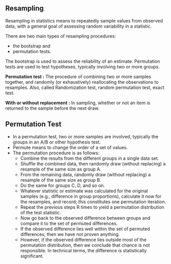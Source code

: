## Resampling

Resampling in statistics means to repeatedly sample values from observed data, with a general goal of assessing random 
variability in a statistic.

There are two main types of resampling procedures: 
- the bootstrap and 
- permutation tests. 

The bootstrap is used to assess the reliability of an estimate. Permutation tests are used to test hypotheses, typically involving two or more groups.

**Permutation test :** The procedure of combining two or more samples together, and randomly (or exhaustively) reallocating the observations to resamples. Also, called Randomization test, random permutation test, exact test.

**With or without replacement :** In sampling, whether or not an item is returned to the sample before the next draw.

## Permutation Test
- In a permutation test, two or more samples are involved, typically the groups in an A/B or other hypothesis test. 
- Permute means to change the order of a set of values. 
- The permutation procedure is as follows:
  - Combine the results from the different groups in a single data set.
  - Shuffle the combined data, then randomly draw (without replacing) a resample of the same size as group A.
  - From the remaining data, randomly draw (without replacing) a resample of the same size as group B.
  - Do the same for groups C, D, and so on.
  - Whatever statistic or estimate was calculated for the original samples (e.g., difference in group proportions), calculate it now for the resamples, and record; this constitutes one permutation iteration.
  - Repeat the previous steps R times to yield a permutation distribution of the test statistic.
  - Now go back to the observed difference between groups and compare it to the set of permuted differences. 
  - If the observed difference lies well within the set of permuted differences, then we have not proven anything.
  - However, if the observed difference lies outside most of the permutation distribution, then we conclude that chance is not responsible. In technical terms, the difference is statistically significant.

